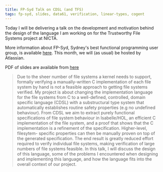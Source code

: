 ```yaml
---
title: FP-Syd Talk on CDSL (and TFS)
tags: fp-syd, slides, data61, verification, linear-types, cogent
---
```


Today I will be delivering a talk on the development and motivation behind the design of the
language I am working on for the Trustworthy File Systems project at NICTA.

More information about FP-Syd, Sydney's best functional programming user group, is available
[here](http://fp-syd.ouroborus.net/). This month, we will (as usual) be hosted by Atlassian.

PDF of slides are available from [here](/images/fp-syd-2013-10-16.pdf)

> Due to the sheer number of file systems a kernel needs to support, formally 
> verifying a manually-written C implementation of each file system by hand is 
> not a feasible approach to getting file systems verified. My project is about 
> changing the implementation language for the file systems from C to a 
> well-defined, controlled, domain specific language (CDSL) with a substructural 
> type system that automatically establishes routine safety properties (e.g no 
> undefined behaviour). From CDSL we aim to extract purely functional 
> specifications of file system behaviour in Isabelle/HOL, an efficient C 
> implementation of the file system, and a proof that shows that the C 
> implementation is a refinement of the specification. Higher-level, filesytem- 
> specific properties can then be manually proven on top of the generated 
> specification. The end result is greatly reduced effort required to verify 
> individual file systems, making verification of large numbers of file systems 
> feasible. In this talk, I will discuss the design of this language, some of 
> the problems I encountered when designing and implementing this language, and 
> how the language fits into the overall context of our project. 
